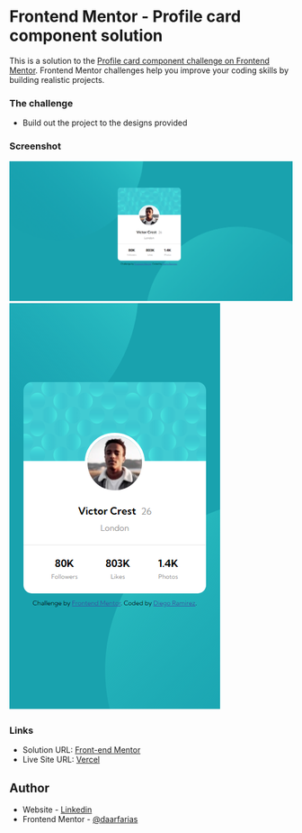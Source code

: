 # Frontend Mentor - Profile card component solution

This is a solution to the [Profile card component challenge on Frontend Mentor](https://www.frontendmentor.io/challenges/profile-card-component-cfArpWshJ). Frontend Mentor challenges help you improve your coding skills by building realistic projects. 

### The challenge

- Build out the project to the designs provided

### Screenshot

![](./images/screen-desktop.png)
![](./images/screen-mobile.png)


### Links

- Solution URL: [Front-end Mentor](https://www.frontendmentor.io/solutions/profilecardcomponentmainproject-CySldFjLh)
- Live Site URL: [Vercel](https://profile-card-component-main-psi-vert.vercel.app/)


## Author

- Website - [Linkedin](www.linkedin.com/in/diego-ramirez-jag)
- Frontend Mentor - [@daarfarias](https://www.frontendmentor.io/profile/daarfarias)


